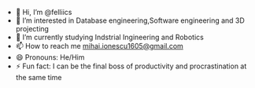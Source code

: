 - 👋 Hi, I’m @felliics
- 👀 I’m interested in Database engineering,Software engineering and 3D projecting
- 🌱 I’m currently studying Indstrial Ingineering and Robotics
- 📫 How to reach me mihai.ionescu1605@gmail.com
- 😄 Pronouns: He/Him
- ⚡ Fun fact: I can be the final boss of productivity and procrastination at the same time
